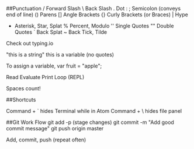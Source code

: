 ##Punctuation
/ Forward Slash
\ Back Slash
. Dot
:
; Semicolon (conveys end of line)
() Parens
[] Angle Brackets
{} Curly Brackets (or Braces)
| Hype
* Asterisk, Star, Splat
% Percent, Modulo
'' Single Quotes
"" Double Quotes
` Back Splat
~ Back Tick, Tilde

Check out typing.io

"this is a string"
this is a variable (no quotes)

To assign a variable, var fruit = "apple";

Read Evaluate Print Loop (REPL)

Spaces count!

##Shortcuts

Command + ` hides Terminal while in Atom
Command + \ hides file panel

##Git Work Flow
git add -p (stage changes)
git commit -m "Add good commit message"
git push origin master

Add, commit, push (repeat often)
